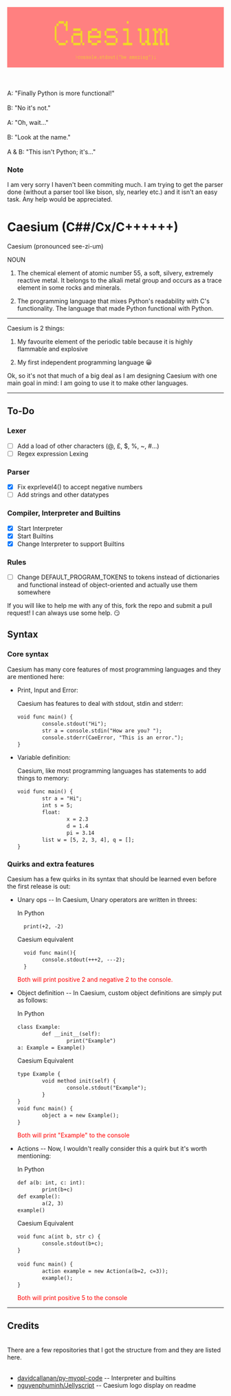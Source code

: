 <div align="center">
  <img src="assets/images/Caesium logo.png" >
  <br>
  <br>
  <br>
</div>

A: "Finally Python is more functional!"
<br>
<br>
B: "No it's not."
<br>
<br>
A: "Oh, wait..." 
<br>
<br>
B: "Look at the name."
<br>
<br>
A & B: "This isn't Python; it's..."

### Note
I am very sorry I haven't been commiting much. I am trying to get the parser done (without a parser tool like bison, sly, nearley etc.) and it isn't an easy task. Any help would be appreciated.

# Caesium (C##/Cx/C++++++)
Caesium (pronounced see-zi-um)

NOUN

1. The chemical element of atomic number 55, a soft, silvery, extremely reactive metal. It belongs to the alkali metal group and occurs as a trace element in some rocks and minerals.

2. The programming language that mixes Python's readability with C's functionality. The language that made Python functional with Python.
------

Caesium is 2 things:

1. My favourite element of the periodic table because it is highly flammable and explosive

2. My first independent programming language 😀

Ok, so it's not that much of a big deal as I am designing Caesium with one main goal in mind: I am going to use it to make other languages.

-----

## To-Do
### Lexer
- [ ] Add a load of other characters (@, £, $, %, ~, #...)
- [ ] Regex expression Lexing

### Parser
- [x] Fix exprlevel4() to accept negative numbers
- [ ] Add strings and other datatypes

### Compiler, Interpreter and Builtins
- [x] Start Interpreter
- [x] Start Builtins
- [x] Change Interpreter to support Builtins

### Rules
- [ ] Change DEFAULT_PROGRAM_TOKENS to tokens instead of dictionaries and functional instead of object-oriented and actually use them somewhere

If you will like to help me with any of this, fork the repo and submit a pull request! I can always use some help. 😏


## Syntax

### Core syntax

Caesium has many core features of most programming languages and they are mentioned here:

- Print, Input and Error:

  Caesium has features to deal with stdout, stdin and stderr:

      void func main() {
              console.stdout("Hi");
              str a = console.stdin("How are you? ");
              console.stderr(CaeError, "This is an error.");
      }

- Variable definition:

  Caesium, like most programming languages has statements to add things to memory:

      void func main() {
              str a = "Hi";
              int s = 5;
              float:
                      x = 2.3
                      d = 1.4
                      pi = 3.14
              list w = [5, 2, 3, 4], q = [];
      }

### Quirks and extra features

Caesium has a few quirks in its syntax that should be learned even before the first release is out:

- Unary ops -- In Caesium, Unary operators are written in threes:

    In Python
    
        print(+2, -2)
    
    Caesium equivalent

        void func main(){
              console.stdout(+++2, ---2);
        }
              
    <p style="color:red"> Both will print positive 2 and negative 2 to the console. <p>

- Object definition -- In Caesium, custom object definitions are simply put as follows:

  In Python

      class Example:
              def __init__(self):
                      print("Example")
      a: Example = Example()

  Caesium Equivalent

      type Example {
              void method init(self) {
                      console.stdout("Example");
              }
      }
      void func main() {
              object a = new Example();
      }

    <p style="color:red"> Both will print "Example" to the console<p>

- Actions -- Now, I wouldn't really consider this a quirk but it's worth mentioning:

  In Python

      def a(b: int, c: int):
              print(b+c)
      def example():
              a(2, 3)
      example()

  Caesium Equivalent

      void func a(int b, str c) {
              console.stdout(b+c);
      }

      void func main() {
              action example = new Action(a(b=2, c=3));
              example();
      }
    
    <p style="color:red"> Both will print positive 5 to the console<p>
                      

-----

## Credits
<br>
There are a few repositories that I got the structure from and they are listed here.
<br>
<br>

- [davidcallanan/py-myopl-code](https://github.com/davidcallanan/py-myopl-code) -- Interpreter and builtins
- [nguyenphuminh/Jellyscript](https://github.com/nguyenphuminh/Jellyscript) -- Caesium logo display on readme
